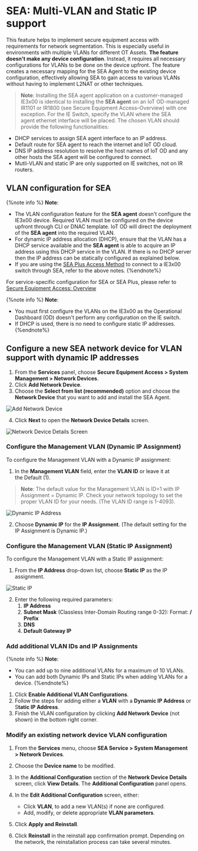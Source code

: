 # SEA: Multi-VLAN and Static IP support

This feature helps to implement secure equipment access with requirements for network segmentation. This is especially useful in environments with multiple VLANs for different OT Assets. **The feature doesn't make any device configuration**. Instead, it requires all necessary configurations for VLANs to be done on the device upfront. The feature creates a necessary mapping for the SEA Agent to the existing device configuration, effectively allowing SEA to gain access to various VLANs without having to implement L2NAT or other techniques.

>**Note**: Installing the SEA agent application on a customer-managed IE3x00 is identical to installing the **SEA agent** on an IoT OD-managed IR1101 or IR1800 (see Secure Equipment Access–Overview) with one exception. For the IE Switch, specify the VLAN where the SEA agent ethernet interface will be placed. The chosen VLAN should provide the following functionalities:

* DHCP services to assign SEA agent interface to an IP address.
* Default route for SEA agent to reach the internet and IoT OD cloud.
* DNS IP address resolution to resolve the host names of IoT OD and any other hosts the SEA agent will be configured to connect.
* Mutli-VLAN and static IP are only supported on IE switches, not on IR routers.

## VLAN configuration for SEA

{%note info %}
**Note**: 

* The VLAN configuration feature for the **SEA agent** doesn't configure the IE3x00 device. Required VLAN must be configured on the device upfront through CLI or DNAC template. IoT OD will direct the deployment of the **SEA agent** into the required VLAN.
* For dynamic IP address allocation (DHCP), ensure that the VLAN has a DHCP service available and the **SEA agent** is able to acquire an IP address using this DHCP service in the VLAN. If there is no DHCP server then the IP address can be statically configured as explained below.
* If you are using the [SEA Plus Access Method](sea_plus_access_method.md) to connect to a IE3x00 switch through SEA, refer to the above notes. {%endnote%}

For service-specific configuration for SEA or SEA Plus, please refer to [Secure Equipment Access: Overview](sea_overview.md)

{%note info %}
**Note**:

* You must first configure the VLANs on the IE3x00 as the Operational Dashboard (OD) doesn't perform any configuration on the IE switch.
* If DHCP is used, there is no need to configure static IP addresses. {%endnote%}

## Configure a new SEA network device for VLAN support with dynamic IP addresses

1. From the **Services** panel, choose **Secure Equipment Access > System Management > Network Devices**.
2. Click **Add Network Device**.
3. Choose the **Select from list (recommended)** option and choose the **Network Device** that you want to add and install the SEA Agent.

![Add Network Device](../graphics/sea/SEA_VLAN_00.png)

4. Click **Next** to open the **Network Device Details** screen.

![Network Device Details Screen](../graphics/sea/SEA_VLAN_01-default.png)

### Configure the Management VLAN (Dynamic IP Assignment)

To configure the Management VLAN with a Dynamic IP assignment:

1. In the **Management VLAN** field, enter the **VLAN ID** or leave it at the Default (1).

> **Note**: The default value for the Management VLAN is ID=1 with IP Assignment = Dynamic IP. Check your network topology to set the proper VLAN ID for your needs. (The VLAN ID range is 1-4093).

![Dynamic IP Address](../graphics/sea/SEA_VLAN_01a.png)

2. Choose **Dynamic IP** for the **IP Assignment**. (The default setting for the IP Assignment is Dynamic IP.)

### Configure the Management VLAN (Static IP Assignment)

To configure the Management VLAN with a Static IP assignment:

1. From the **IP Address** drop-down list, choose **Static IP** as the IP assignment.

![Static IP](../graphics/sea/SEA_VLAN_03a.png)

2. Enter the following required parameters:
   1. **IP Address**
   2. **Subnet Mask** (Classless Inter-Domain Routing range 0-32): Format: **/ Prefix**
   3. **DNS**
   4. **Default Gateway IP**


###  Add additional VLAN IDs and IP Assignments 

{%note info %}
**Note**:

* You can add up to nine additional VLANs for a maximum of 10 VLANs.
* You can add both Dynamic IPs and Static IPs when adding VLANs for a device. {%endnote%}

1. Click **Enable Additional VLAN Configurations**.
2. Follow the steps for adding either a **VLAN** with a **Dynamic IP Address** or S**tatic IP Address**.
3.  Finish the VLAN configuration by clicking **Add Network Device** (not shown) in the bottom right corner.

### Modify an existing network device VLAN configuration

1. From the **Services** menu, choose **SEA Service > System Management > Network Devices**. 
2. Choose the **Device name** to be modified. 
3. In the **Additional Configuration** section of the **Network Device Details** screen, click **View Details**. The **Additional Configuration** panel opens. 
4. In the **Edit Additional Configuration** screen, either:

    * Click **VLAN**, to add a new VLAN(s) if none are configured.
    * Add, modify, or delete appropriate **VLAN parameters**.

5. Click **Apply and Reinstall**.
6. Click **Reinstall** in the reinstall app confirmation prompt. Depending on the network, the reinstallation process can take several minutes.
